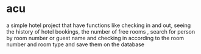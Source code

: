 # acu
a simple hotel project that  have functions like checking in and out, seeing the history  of  hotel bookings, the number of free rooms , search for person by room number or guest name and checking in according to the room number and room type and save them on the database

